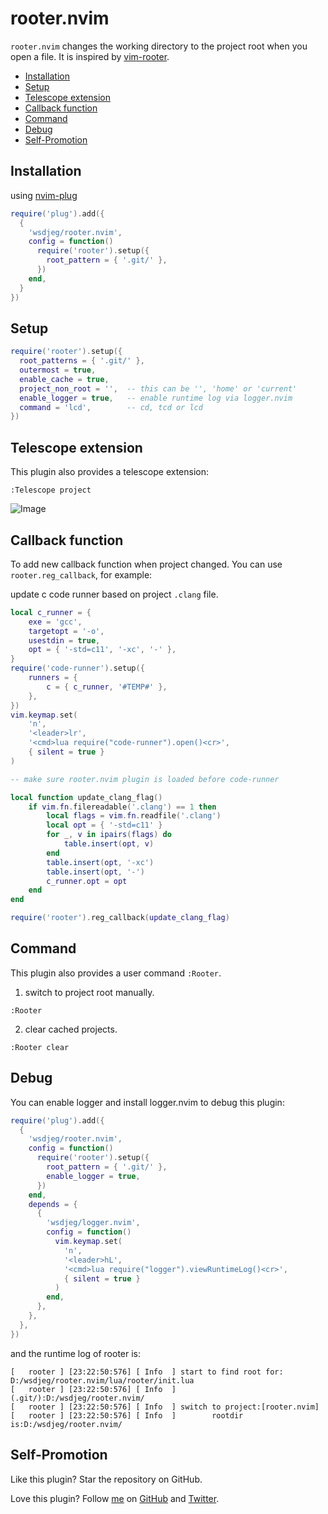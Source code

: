 # rooter.nvim

`rooter.nvim` changes the working directory to the project root when you open a file. It is inspired by [vim-rooter](https://github.com/airblade/vim-rooter).

<!-- vim-markdown-toc GFM -->

* [Installation](#installation)
* [Setup](#setup)
* [Telescope extension](#telescope-extension)
* [Callback function](#callback-function)
* [Command](#command)
* [Debug](#debug)
* [Self-Promotion](#self-promotion)

<!-- vim-markdown-toc -->

## Installation

using [nvim-plug](https://github.com/wsdjeg/nvim-plug)

```lua
require('plug').add({
  {
    'wsdjeg/rooter.nvim',
    config = function()
      require('rooter').setup({
        root_pattern = { '.git/' },
      })
    end,
  }
})
```

## Setup

```lua
require('rooter').setup({
  root_patterns = { '.git/' },
  outermost = true,
  enable_cache = true,
  project_non_root = '',  -- this can be '', 'home' or 'current'
  enable_logger = true,   -- enable runtime log via logger.nvim
  command = 'lcd',        -- cd, tcd or lcd
})
```

## Telescope extension

This plugin also provides a telescope extension:

```
:Telescope project
```

![Image](https://github.com/user-attachments/assets/f936176a-cace-4bac-b394-c1c11f3f71b7)

## Callback function

To add new callback function when project changed. You can use `rooter.reg_callback`, for example:

update c code runner based on project `.clang` file.

```lua
local c_runner = {
    exe = 'gcc',
    targetopt = '-o',
    usestdin = true,
    opt = { '-std=c11', '-xc', '-' },
}
require('code-runner').setup({
    runners = {
        c = { c_runner, '#TEMP#' },
    },
})
vim.keymap.set(
    'n',
    '<leader>lr',
    '<cmd>lua require("code-runner").open()<cr>',
    { silent = true }
)

-- make sure rooter.nvim plugin is loaded before code-runner

local function update_clang_flag()
    if vim.fn.filereadable('.clang') == 1 then
        local flags = vim.fn.readfile('.clang')
        local opt = { '-std=c11' }
        for _, v in ipairs(flags) do
            table.insert(opt, v)
        end
        table.insert(opt, '-xc')
        table.insert(opt, '-')
        c_runner.opt = opt
    end
end

require('rooter').reg_callback(update_clang_flag)
```

## Command

This plugin also provides a user command `:Rooter`.

1. switch to project root manually.

`:Rooter`

2. clear cached projects.

`:Rooter clear`

## Debug

You can enable logger and install logger.nvim to debug this plugin:

```lua
require('plug').add({
  {
    'wsdjeg/rooter.nvim',
    config = function()
      require('rooter').setup({
        root_pattern = { '.git/' },
        enable_logger = true,
      })
    end,
    depends = {
      {
        'wsdjeg/logger.nvim',
        config = function()
          vim.keymap.set(
            'n',
            '<leader>hL',
            '<cmd>lua require("logger").viewRuntimeLog()<cr>',
            { silent = true }
          )
        end,
      },
    },
  },
})
```

and the runtime log of rooter is:

```
[   rooter ] [23:22:50:576] [ Info  ] start to find root for: D:/wsdjeg/rooter.nvim/lua/rooter/init.lua
[   rooter ] [23:22:50:576] [ Info  ]         (.git/):D:/wsdjeg/rooter.nvim/
[   rooter ] [23:22:50:576] [ Info  ] switch to project:[rooter.nvim]
[   rooter ] [23:22:50:576] [ Info  ]        rootdir is:D:/wsdjeg/rooter.nvim/
```

## Self-Promotion

Like this plugin? Star the repository on
GitHub.

Love this plugin? Follow [me](https://wsdjeg.net/) on
[GitHub](https://github.com/wsdjeg) and
[Twitter](http://twitter.com/wsdtty).
